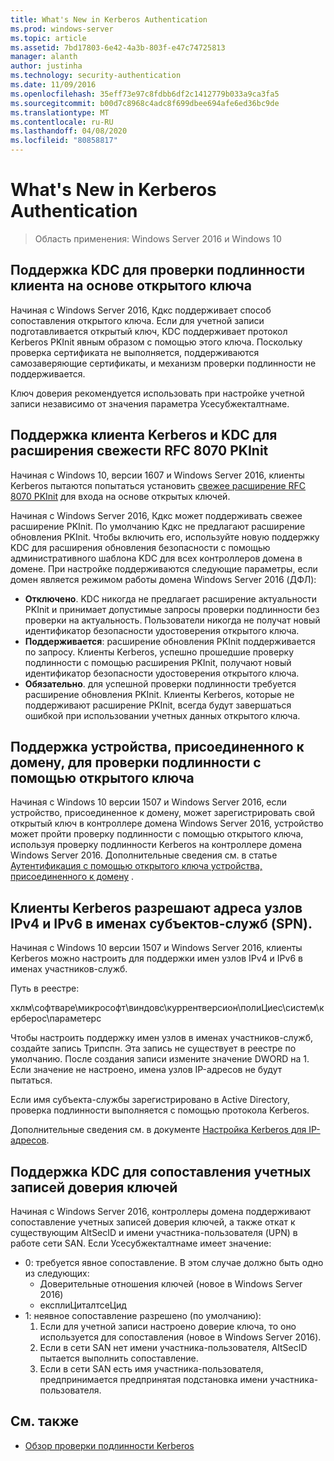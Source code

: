 ```yaml
---
title: What's New in Kerberos Authentication
ms.prod: windows-server
ms.topic: article
ms.assetid: 7bd17803-6e42-4a3b-803f-e47c74725813
manager: alanth
author: justinha
ms.technology: security-authentication
ms.date: 11/09/2016
ms.openlocfilehash: 35eff73e97c8fdbb6df2c1412779b033a9ca3fa5
ms.sourcegitcommit: b00d7c8968c4adc8f699dbee694afe6ed36bc9de
ms.translationtype: MT
ms.contentlocale: ru-RU
ms.lasthandoff: 04/08/2020
ms.locfileid: "80858817"
---
```

# <a name="whats-new-in-kerberos-authentication"></a>What's New in Kerberos Authentication

>Область применения: Windows Server 2016 и Windows 10

## <a name="kdc-support-for-public-key-trust-based-client-authentication"></a>Поддержка KDC для проверки подлинности клиента на основе открытого ключа

Начиная с Windows Server 2016, Кдкс поддерживает способ сопоставления открытого ключа. Если для учетной записи подготавливается открытый ключ, KDC поддерживает протокол Kerberos PKInit явным образом с помощью этого ключа. Поскольку проверка сертификата не выполняется, поддерживаются самозаверяющие сертификаты, и механизм проверки подлинности не поддерживается.

Ключ доверия рекомендуется использовать при настройке учетной записи независимо от значения параметра Усесубжекталтнаме.

## <a name="kerberos-client-and-kdc-support-for-rfc-8070-pkinit-freshness-extension"></a>Поддержка клиента Kerberos и KDC для расширения свежести RFC 8070 PKInit

Начиная с Windows 10, версии 1607 и Windows Server 2016, клиенты Kerberos пытаются попытаться установить [свежее расширение RFC 8070 PKInit](https://datatracker.ietf.org/doc/draft-ietf-kitten-pkinit-freshness/) для входа на основе открытых ключей. 

Начиная с Windows Server 2016, Кдкс может поддерживать свежее расширение PKInit. По умолчанию Кдкс не предлагают расширение обновления PKInit. Чтобы включить его, используйте новую поддержку KDC для расширения обновления безопасности с помощью административного шаблона KDC для всех контроллеров домена в домене. При настройке поддерживаются следующие параметры, если домен является режимом работы домена Windows Server 2016 (ДФЛ):

- **Отключено**. KDC никогда не предлагает расширение актуальности PKInit и принимает допустимые запросы проверки подлинности без проверки на актуальность. Пользователи никогда не получат новый идентификатор безопасности удостоверения открытого ключа.
- **Поддерживается**: расширение обновления PKInit поддерживается по запросу. Клиенты Kerberos, успешно прошедшие проверку подлинности с помощью расширения PKInit, получают новый идентификатор безопасности удостоверения открытого ключа.
- **Обязательно**. для успешной проверки подлинности требуется расширение обновления PKInit. Клиенты Kerberos, которые не поддерживают расширение PKInit, всегда будут завершаться ошибкой при использовании учетных данных открытого ключа.

## <a name="domain-joined-device-support-for-authentication-using-public-key"></a>Поддержка устройства, присоединенного к домену, для проверки подлинности с помощью открытого ключа

Начиная с Windows 10 версии 1507 и Windows Server 2016, если устройство, присоединенное к домену, может зарегистрировать свой открытый ключ в контроллере домена Windows Server 2016, устройство может пройти проверку подлинности с помощью открытого ключа, используя проверку подлинности Kerberos на контроллере домена Windows Server 2016. Дополнительные сведения см. в статье [Аутентификация с помощью открытого ключа устройства, присоединенного к домену](Domain-joined-Device-Public-Key-Authentication.md) .

## <a name="kerberos-clients-allow-ipv4-and-ipv6-address-hostnames-in-service-principal-names-spns"></a>Клиенты Kerberos разрешают адреса узлов IPv4 и IPv6 в именах субъектов-служб (SPN).

Начиная с Windows 10 версии 1507 и Windows Server 2016, клиенты Kerberos можно настроить для поддержки имен узлов IPv4 и IPv6 в именах участников-служб. 

Путь в реестре:

хклм\софтваре\микрософт\виндовс\куррентверсион\полиЦиес\систем\керберос\параметерс

Чтобы настроить поддержку имен узлов в именах участников-служб, создайте запись Трипспн. Эта запись не существует в реестре по умолчанию. После создания записи измените значение DWORD на 1. Если значение не настроено, имена узлов IP-адресов не будут пытаться.

Если имя субъекта-службы зарегистрировано в Active Directory, проверка подлинности выполняется с помощью протокола Kerberos. 

Дополнительные сведения см. в документе [Настройка Kerberos для IP-адресов](configuring-kerberos-over-ip.md).

## <a name="kdc-support-for-key-trust-account-mapping"></a>Поддержка KDC для сопоставления учетных записей доверия ключей

Начиная с Windows Server 2016, контроллеры домена поддерживают сопоставление учетных записей доверия ключей, а также откат к существующим AltSecID и имени участника-пользователя (UPN) в работе сети SAN. Если Усесубжекталтнаме имеет значение:

- 0: требуется явное сопоставление. В этом случае должно быть одно из следующих:
    - Доверительные отношения ключей (новое в Windows Server 2016)
    - експлиЦиталтсеЦид
- 1: неявное сопоставление разрешено (по умолчанию):
    1. Если для учетной записи настроено доверие ключа, то оно используется для сопоставления (новое в Windows Server 2016).
    2. Если в сети SAN нет имени участника-пользователя, AltSecID пытается выполнить сопоставление.
    3. Если в сети SAN есть имя участника-пользователя, предпринимается предпринятая подстановка имени участника-пользователя.

## <a name="see-also"></a>См. также

- [Обзор проверки подлинности Kerberos](kerberos-authentication-overview.md)
